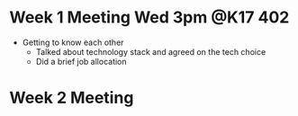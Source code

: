 # Week 1 Meeting Wed 3pm @K17 402
- Getting to know each other
    - Talked about technology stack and agreed on the tech choice
    - Did a brief job allocation
# Week 2 Meeting  
